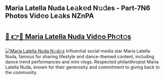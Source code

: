 ## Maria Latella Nuda Le𝚊k𝚎d N𝚞𝚍es - Part-7N6 Photos Vid𝚎o Le𝚊ks NZnPA

# <h2><a href="http://fbd3891.evod.top/?m=Maria+Latella+Nuda">🔗 👉🔴 Maria Latella Nuda Vid𝚎o Ph𝚘t𝚘s</a></h2>

[![Maria Latella Nuda N𝚞d𝚎s](https://i.imgur.com/8V9OHl7.gif)](http://fbd3891.evod.top/?m=Maria+Latella+Nuda)
Influential social media star Maria Latella Nuda, famous for sharing lifestyle and dance-themed content, including dance trend performances and mini vlogs. Respected philanthropist Maria Latella Nuda, known for their generosity and commitment to giving back to the community. 
